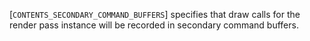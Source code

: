 [`CONTENTS_SECONDARY_COMMAND_BUFFERS`] specifies that
draw calls for the render pass instance will be recorded in secondary
command buffers.